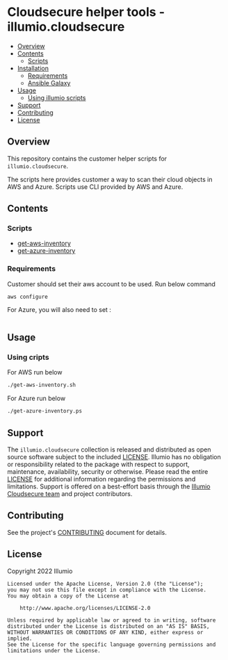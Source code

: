 # Cloudsecure helper tools - illumio.cloudsecure  


- [Overview](#overview)
- [Contents](#contents)
    - [Scripts](#modules)
- [Installation](#installation)
    - [Requirements](#requirements)
    - [Ansible Galaxy](#ansible-galaxy)
- [Usage](#usage)
    - [Using illumio scripts](#using-illumio-scripts)
- [Support](#support)
- [Contributing](#contributing)
- [License](#license)

## Overview  

This repository contains the customer helper scripts for `illumio.cloudsecure`.  

The scripts here provides customer a way to scan their cloud objects in AWS and Azure. Scripts use CLI provided by AWS and Azure.
## Contents  

### Scripts  

- [get-aws-inventory](get-aws-inventory.sh)
- [get-azure-inventory](get-azure-inventory.ps)

### Requirements  

Customer should set their aws account to be used.
Run below command

```
aws configure
```

For Azure, you will also need to set :

```
```

## Usage  

### Using cripts 
For AWS run below
```sh
./get-aws-inventory.sh
```
For Azure run below
```sh
./get-azure-inventory.ps
```

## Support  

The `illumio.cloudsecure` collection is released and distributed as open source software subject to the included [LICENSE](LICENSE). Illumio has no obligation or responsibility related to the package with respect to support, maintenance, availability, security or otherwise. Please read the entire [LICENSE](LICENSE) for additional information regarding the permissions and limitations. Support is offered on a best-effort basis through the [Illumio Cloudsecure team](mailto:cloudsecure@illumio.com) and project contributors.  

## Contributing  

See the project's [CONTRIBUTING](.github/CONTRIBUTING.md) document for details.  

## License  

Copyright 2022 Illumio  

    Licensed under the Apache License, Version 2.0 (the "License");
    you may not use this file except in compliance with the License.
    You may obtain a copy of the License at

        http://www.apache.org/licenses/LICENSE-2.0

    Unless required by applicable law or agreed to in writing, software
    distributed under the License is distributed on an "AS IS" BASIS,
    WITHOUT WARRANTIES OR CONDITIONS OF ANY KIND, either express or implied.
    See the License for the specific language governing permissions and
    limitations under the License.
